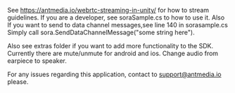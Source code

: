 See https://antmedia.io/webrtc-streaming-in-unity/ for how to stream guidelines.
If you are a developer, see soraSample.cs to how to use it.
Also If you want to send to data channel messages,see line 140 in sorasample.cs
Simply call sora.SendDataChannelMessage("some string here").

Also see extras folder if you want to add more functionality to the SDK. Currently there are mute/unmute for android and ios. Change audio from earpiece to speaker.

For any issues regarding this application, contact to support@antmedia.io please.